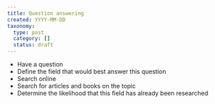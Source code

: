 ```yaml
---
title: Question answering
created: YYYY-MM-DD
taxonomy:
  type: post
  category: []
  status: draft
---
```



* Have a question
* Define the field that would best answer this question
* Search online
* Search for articles and books on the topic
* Determine the likelihood that this field has already been researched
